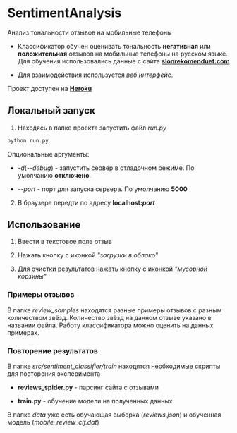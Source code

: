 # SentimentAnalysis

Анализ тональности отзывов на мобильные телефоны

- Классификатор обучен оценивать тональность __негативная__ или __положительная__ отзывов на мобильные телефоны на русском языке. Для обучения использовались данные с сайта [**slonrekomenduet.com**](https://slonrekomenduet.com)

- Для взаимодействия используется _веб интерфейс_.

Проект доступен на [**Heroku**](https://mobile-reviews-sentiment.herokuapp.com/)

##  Локальный запуск

1) Находясь в папке проекта запустить файл _run.py_

```python
python run.py
```

Опциональные аргументы:

- *-d*(*--debug*) - запустить сервер в отладочном режиме. По умолчанию **отключено**.

- *--port* - порт для запуска сервера. По умолчанию **5000**

2) В браузере передти по адресу **localhost:*port***

## Использование

1) Ввести в текстовое поле отзыв

2) Нажать кнопку с иконкой *"загрузки в облако"*

3) Для очистки результатов нажать кнопку с иконкой *"мусорной корзины"*

### Примеры отзывов

В папке *review_samples* находятся разные примеры отзывов с разным количеством звёзд. Количество звёзд на данном отзыве указано в названии файла. Работу классификатора можно оценить на данных примерах.

### Повторение результатов

В папке *src/sentiment_classifier/train* находятся необходимые скрипты для повторения эксперимента

- **reviews_spider.py** - парсинг сайта с отзывами

- **train.py** - обучение модели на полученных данных

В папке *data* уже есть обучающая выборка (*reviews.json*) и обученная модель (*mobile_review_clf.dat*)
